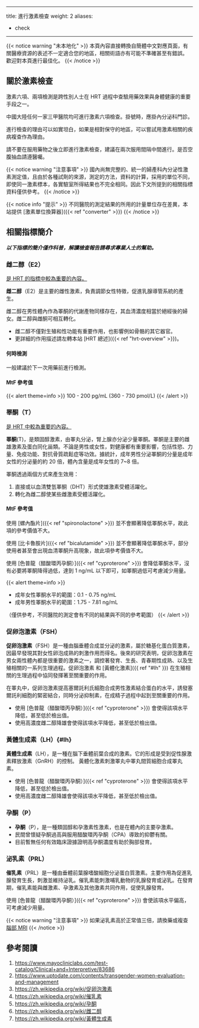 
---
title: 進行激素檢查
weight: 2
aliases:
  - check
---

{{< notice warning "未本地化" >}}
本頁內容直接轉換自簡體中文對應頁面，有關醫療資源的表述不一定適合您的地區，相關術語亦有可能不準確甚至有錯誤。
歡迎對本頁進行最佳化。
{{< /notice >}}

## 關於激素檢查

激素六項、兩項檢測是跨性別人士在 HRT 過程中查驗用藥效果與身體健康的重要手段之一。

中國大陸任何一家三甲醫院均可進行激素六項檢查。掛號時，應掛內分泌科門診。

進行檢查的理由可以如實坦白，如果是相對保守的地區，可以嘗試用激素相關的疾病複查作為理由。

請不要在服用藥物之後立即進行激素檢查，建議在兩次服用間隔中間進行。是否空腹抽血請遵醫囑。

{{< notice warning "注意事項" >}}
國內尚無完整的、統一的婦產科內分泌性激素測定值，且由於各種試劑的來源，測定的方法，資料的計算，採用的單位不同，即使同一激素標本，各實驗室所得結果也不完全相同。因此下文所提到的相關指標資料僅供參考。
{{< /notice >}}

{{< notice info "提示" >}}
不同醫院的測定結果的所用的計量單位存在差異，本站提供 [激素單位換算器]({{< ref "converter" >}})
{{< /notice >}}

## 相關指標簡介

**_以下指標的簡介僅作科普，解讀檢查報告請尋求專業人士的幫助。_**

### 雌二醇（E2）

<u>是 HRT 的指標中較為重要的內容。</u>

**雌二醇**（E2）是主要的雌性激素，負責調節女性特徵，促進乳腺導管系統的產生。

雌二醇在男性體內作為睪酮的代謝產物同樣存在，其血清濃度相當於絕經後的婦女。雌二醇與雌酮可相互轉化。

- 雌二醇不僅對生殖和性功能有重要作用，也影響例如骨骼的其它器官。
- 更詳細的作用描述請左轉本站 [HRT 總述]({{< ref "hrt-overview" >}})。

#### 何時檢測

一般建議於下一次用藥前進行檢測。

#### MtF 參考值

{{< alert theme=info >}}
100 - 200 pg/mL (360 - 730 pmol/L)
{{< /alert >}}

### **睪酮（T）**

<u>是 HRT 中較為重要的內容。</u>

**睪酮**(T)，是類固醇激素，由睪丸分泌，腎上腺亦分泌少量睪酮。睪酮是主要的雌雄激素及蛋白同化甾類。不論是男性或女性，對健康都有重要影響，包括性慾、力量、免疫功能、對抗骨質疏鬆症等功效。據統計，成年男性分泌睪酮的分量是成年女性的分泌量的約 20 倍，體內含量是成年女性的 7~8 倍。

睪酮透過兩個方式來產生效用：

1. 直接或以血清雙氫睪酮（DHT）形式使雄激素受體活躍化。
1. 轉化為雌二醇使某些雌激素受體活躍化。

#### MtF 參考值

使用 [螺內酯片]({{< ref "spironolactone" >}}) 並不會顯著降低睪酮水平，故此項的參考價值不大。

使用 [比卡魯胺片]({{< ref "bicalutamide" >}}) 並不會顯著降低睪酮水平，部分使用者甚至會出現血清睪酮升高現象，故此項參考價值不大。

使用 [色普龍（醋酸環丙孕酮）]({{< ref "cyproterone" >}}) 會降低睪酮水平，沒有必要將睪酮降得過低，達到 1 ng/mL 以下即可，如睪酮過低可考慮減少用量。

{{< alert theme=info >}}

- 成年女性睪酮水平的範圍：0.1 - 0.75 ng/mL
- 成年男性睪酮水平的範圍：1.75 - 7.81 ng/mL

（僅供參考，不同醫院的測定會有不同的結果與不同的參考範圍）
{{< /alert >}}

### 促卵泡激素（FSH）

**促卵泡激素**（FSH）是一種由腦垂體合成並分泌的激素，屬於糖基化蛋白質激素，因最早發現其對女性卵泡成熟的刺激作用而得名。後來的研究表明，促卵泡激素在男女兩性體內都是很重要的激素之一，調控著發育、生長、青春期性成熟、以及生殖相關的一系列生理過程。促卵泡激素 和 [黃體化激素]({{ ref "#lh" }}) 在生殖相關的生理過程中協同發揮著至關重要的作用。

在睪丸中，促卵泡激素提高塞爾託利氏細胞合成男性激素結合蛋白的水平，誘發塞爾託利細胞的緊密結合，同時分泌抑制素，在成精子過程中起到至關重要的作用。

- 使用 [色普龍（醋酸環丙孕酮）]({{< ref "cyproterone" >}}) 會使得該項水平降低，甚至低於檢出值。
- 使用高濃度雌二醇降雄會使得該項水平降低，甚至低於檢出值。

### 黃體生成素（LH）{#lh}

**黃體生成素**（LH），是一種在腦下垂體前葉合成的激素。它的形成是受到促性腺激素釋放激素（GnRH）的控制。
黃體化激素刺激睪丸中睪丸間質細胞合成睪丸素。

- 使用 [色普龍（醋酸環丙孕酮）]({{< ref "cyproterone" >}}) 會使得該項水平降低，甚至低於檢出值。
- 使用高濃度雌二醇降雄會使得該項水平降低，甚至低於檢出值。

### 孕酮（P）

- **孕酮**（P），是一種類固醇和孕激素性激素，也是在體內的主要孕激素。
- 民間曾懷疑孕酮過高與服用醋酸環丙孕酮（CPA）導致的抑鬱有關。
- 目前暫無任何有效臨床證據證明高孕酮濃度有助於胸部發育。

### 泌乳素（PRL）

**催乳素**（PRL）是一種由垂體前葉腺嗜酸細胞分泌蛋白質激素。主要作用為促進乳腺發育生長，刺激並維持泌乳。催乳素能刺激哺乳動物的乳腺發育或泌乳。在發育期，催乳素能與雌激素、孕激素及其他激素共同作用，促使乳腺發育。

使用 [色普龍（醋酸環丙孕酮）]({{< ref "cyproterone" >}}) 會使該項水平偏高，可考慮減少用量。

{{< notice warning "注意事項" >}}
如果泌乳素高於正常值三倍，請換藥或複查 [腦部 MRI](https://zh.wikipedia.org/zh-cn/磁共振成像)
{{< /notice >}}

## 參考閱讀

1. <https://www.mayocliniclabs.com/test-catalog/Clinical+and+Interpretive/83686>
1. <https://www.uptodate.com/contents/transgender-women-evaluation-and-management>
1. <https://zh.wikipedia.org/wiki/促卵泡激素>
1. <https://zh.wikipedia.org/wiki/催乳素>
1. <https://zh.wikipedia.org/wiki/孕酮>
1. <https://zh.wikipedia.org/wiki/雌二醇>
1. <https://zh.wikipedia.org/wiki/黃體生成素>
